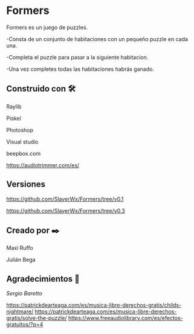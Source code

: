 ﻿# Formers

Formers es un juego de puzzles.

-Consta de un conjunto de habitaciones con un pequeño puzzle en cada una.

-Completa el puzzle para pasar a la siguiente habitacion.

-Una vez completes todas las habitaciones habrás ganado.


## Construido con 🛠️

Raylib

Piskel

Photoshop

Visual studio

beepbox.com

https://audiotrimmer.com/es/

## Versiones
https://github.com/SlayerWx/Formers/tree/v0.1

https://github.com/SlayerWx/Formers/tree/v0.3

## Creado por ✒️

Maxi Ruffo

Julián Bega

## Agradecimientos 🎁

_Sergio Baretto_

https://patrickdearteaga.com/es/musica-libre-derechos-gratis/childs-nightmare/
https://patrickdearteaga.com/es/musica-libre-derechos-gratis/solve-the-puzzle/
https://www.freeaudiolibrary.com/es/efectos-gratuitos/?p=4
